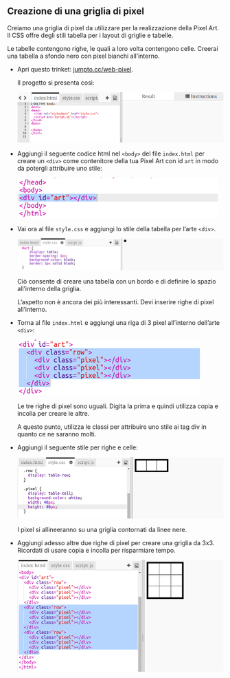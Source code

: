 ## Creazione di una griglia di pixel

Creiamo una griglia di pixel da utilizzare per la realizzazione della Pixel Art. Il CSS offre degli stili tabella per i layout di griglie e tabelle.

Le tabelle contengono righe, le quali a loro volta contengono celle. Creerai una tabella a sfondo nero con pixel bianchi all’interno.

+ Apri questo trinket: <a href="http://jumpto.cc/web-pixel" target="_blank">jumpto.cc/web-pixel</a>.

	Il progetto si presenta così:

	![screenshot](images/pixel-starter.png)

+ Aggiungi il seguente codice html nel `<body>` del file `index.html` per creare un `<div>` come contenitore della tua Pixel Art con id `art` in modo da potergli attribuire uno stile:

	![screenshot](images/pixel-art-art.png)

+ Vai ora al file `style.css` e aggiungi lo stile della tabella per l’arte `<div>`.

	![screenshot](images/pixel-art-style.png)

	Ciò consente di creare una tabella con un bordo e di definire lo spazio all’interno della griglia.

	L’aspetto non è ancora dei più interessanti. Devi inserire righe di pixel all’interno.

 + Torna al file `index.html` e aggiungi una riga di 3 pixel all’interno dell’arte `<div>`:

	![screenshot](images/pixel-art-row.png)

	 Le tre righe di pixel sono uguali. Digita la prima e quindi utilizza copia e incolla per creare le altre.

 	A questo punto, utilizza le classi per attribuire uno stile ai tag div in quanto ce ne saranno molti.

 + Aggiungi il seguente stile per righe e celle:

	![screenshot](images/pixel-art-row-style.png)

 	I pixel si allineeranno su una griglia contornati da linee nere.

 + Aggiungi adesso altre due righe di pixel per creare una griglia da 3x3. Ricordati di usare copia e incolla per risparmiare tempo.

	![screenshot](images/pixel-art-grid-3.png)
